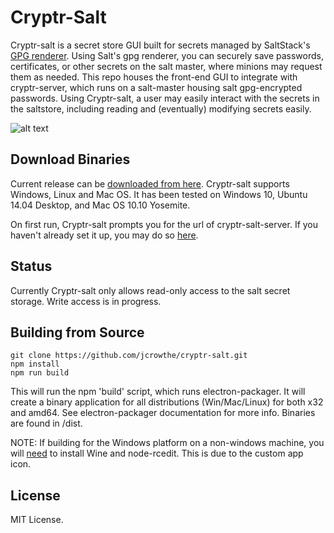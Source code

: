 # Cryptr-Salt
Cryptr-salt is a secret store GUI built for secrets managed by SaltStack's [GPG renderer](http://docs.saltstack.com/en/latest/ref/renderers/all/salt.renderers.gpg.html). Using Salt's gpg renderer, you can securely save passwords, certificates, or other secrets on the salt master, where minions may request them as needed. This repo houses the front-end GUI to integrate with cryptr-server, which runs on a salt-master housing salt gpg-encrypted passwords. Using Cryptr-salt, a user may easily interact with the secrets in the saltstore, including reading and (eventually) modifying secrets easily.

![alt text](app/images/cryptr-demo.png "Cryptr")

Download Binaries
-----------------

Current release can be [downloaded from here](https://github.com/jcrowthe/cryptr/releases).
Cryptr-salt supports Windows, Linux and Mac OS. It has been tested on Windows 10, Ubuntu 14.04 Desktop, and Mac OS 10.10 Yosemite.

On first run, Cryptr-salt prompts you for the url of cryptr-salt-server. If you haven't already set it up, you may do so [here](https://github.com/jcrowthe/cryptr-salt-server.git).


Status
------

Currently Cryptr-salt only allows read-only access to the salt secret storage. Write access is in progress.


Building from Source
-----------------

```
git clone https://github.com/jcrowthe/cryptr-salt.git
npm install
npm run build
```

This will run the npm 'build' script, which runs electron-packager. It will create a binary application for all distributions (Win/Mac/Linux) for both x32 and amd64. See electron-packager documentation for more info. Binaries are found in /dist.

NOTE: If building for the Windows platform on a non-windows machine, you will [need](https://www.npmjs.com/package/electron-packager#building-windows-apps-from-non-windows-platforms) to install Wine and node-rcedit. This is due to the custom app icon.


License
-------

MIT License.
